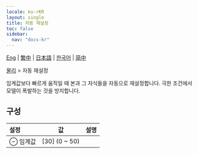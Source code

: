 ```yaml
---
locale: ko-rKR
layout: single
title: 자동 재설정
toc: false
sidebar:
  nav: "docs-kr"
---
```

[Eng](/dancexr/menu/2025.5/actor/auto_reset) | [繁中](/tw/dancexr/menu/2025.5/actor/auto_reset) | [日本語](/jp/dancexr/menu/2025.5/actor/auto_reset) | [한국어](/kr/dancexr/menu/2025.5/actor/auto_reset) | [简中](/zh/dancexr/menu/2025.5/actor/auto_reset)

[물리](../menu#물리) > 자동 재설정

임계값보다 빠르게 움직일 때 본과 그 자식들을 자동으로 재설정합니다. 극한 조건에서 모델이 폭발하는 것을 방지합니다.

## 구성

| 설정 | 값 | 설명 |
| :--- | --- | :--- |
| ⊖ 임계값 | [30] (0 ~ 50) | 
